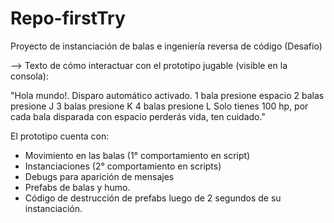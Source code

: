 # Repo-firstTry
Proyecto de instanciación de balas e ingeniería reversa de código (Desafío)

--> Texto de cómo interactuar con el prototipo jugable (visible en la consola):

"Hola mundo!. 
Disparo automático activado.
1 bala presione espacio
2 balas presione J
3 balas presione K
4 balas presione L
Solo tienes 100 hp, por cada bala disparada con espacio perderás vida, ten cuidado."


El prototipo cuenta con:
- Movimiento en las balas (1° comportamiento en script)
- Instanciaciones (2° comportamiento en scripts)
- Debugs para aparición de mensajes
- Prefabs de balas y humo.
- Código de destrucción de prefabs luego de 2 segundos de su instanciación.
